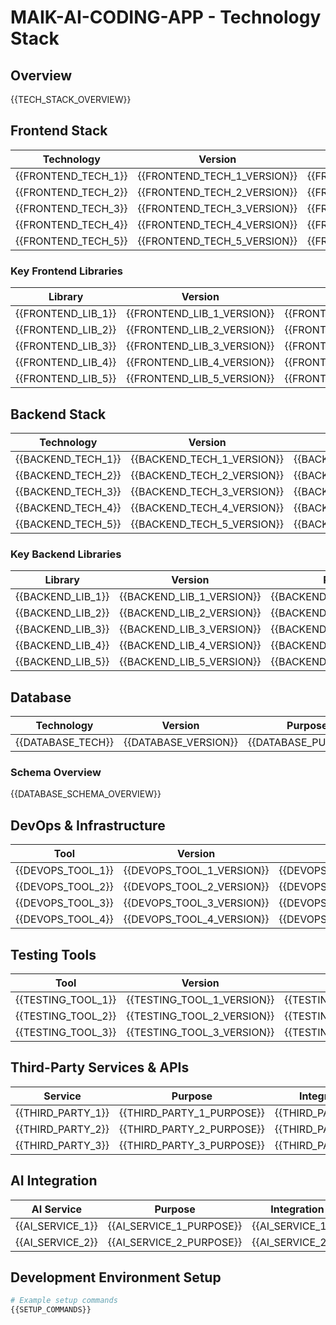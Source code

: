 # MAIK-AI-CODING-APP - Technology Stack

## Overview

{{TECH_STACK_OVERVIEW}}

## Frontend Stack

| Technology | Version | Purpose |
|------------|---------|---------|
| {{FRONTEND_TECH_1}} | {{FRONTEND_TECH_1_VERSION}} | {{FRONTEND_TECH_1_PURPOSE}} |
| {{FRONTEND_TECH_2}} | {{FRONTEND_TECH_2_VERSION}} | {{FRONTEND_TECH_2_PURPOSE}} |
| {{FRONTEND_TECH_3}} | {{FRONTEND_TECH_3_VERSION}} | {{FRONTEND_TECH_3_PURPOSE}} |
| {{FRONTEND_TECH_4}} | {{FRONTEND_TECH_4_VERSION}} | {{FRONTEND_TECH_4_PURPOSE}} |
| {{FRONTEND_TECH_5}} | {{FRONTEND_TECH_5_VERSION}} | {{FRONTEND_TECH_5_PURPOSE}} |

### Key Frontend Libraries

| Library | Version | Purpose |
|---------|---------|---------|
| {{FRONTEND_LIB_1}} | {{FRONTEND_LIB_1_VERSION}} | {{FRONTEND_LIB_1_PURPOSE}} |
| {{FRONTEND_LIB_2}} | {{FRONTEND_LIB_2_VERSION}} | {{FRONTEND_LIB_2_PURPOSE}} |
| {{FRONTEND_LIB_3}} | {{FRONTEND_LIB_3_VERSION}} | {{FRONTEND_LIB_3_PURPOSE}} |
| {{FRONTEND_LIB_4}} | {{FRONTEND_LIB_4_VERSION}} | {{FRONTEND_LIB_4_PURPOSE}} |
| {{FRONTEND_LIB_5}} | {{FRONTEND_LIB_5_VERSION}} | {{FRONTEND_LIB_5_PURPOSE}} |

## Backend Stack

| Technology | Version | Purpose |
|------------|---------|---------|
| {{BACKEND_TECH_1}} | {{BACKEND_TECH_1_VERSION}} | {{BACKEND_TECH_1_PURPOSE}} |
| {{BACKEND_TECH_2}} | {{BACKEND_TECH_2_VERSION}} | {{BACKEND_TECH_2_PURPOSE}} |
| {{BACKEND_TECH_3}} | {{BACKEND_TECH_3_VERSION}} | {{BACKEND_TECH_3_PURPOSE}} |
| {{BACKEND_TECH_4}} | {{BACKEND_TECH_4_VERSION}} | {{BACKEND_TECH_4_PURPOSE}} |
| {{BACKEND_TECH_5}} | {{BACKEND_TECH_5_VERSION}} | {{BACKEND_TECH_5_PURPOSE}} |

### Key Backend Libraries

| Library | Version | Purpose |
|---------|---------|---------|
| {{BACKEND_LIB_1}} | {{BACKEND_LIB_1_VERSION}} | {{BACKEND_LIB_1_PURPOSE}} |
| {{BACKEND_LIB_2}} | {{BACKEND_LIB_2_VERSION}} | {{BACKEND_LIB_2_PURPOSE}} |
| {{BACKEND_LIB_3}} | {{BACKEND_LIB_3_VERSION}} | {{BACKEND_LIB_3_PURPOSE}} |
| {{BACKEND_LIB_4}} | {{BACKEND_LIB_4_VERSION}} | {{BACKEND_LIB_4_PURPOSE}} |
| {{BACKEND_LIB_5}} | {{BACKEND_LIB_5_VERSION}} | {{BACKEND_LIB_5_PURPOSE}} |

## Database

| Technology | Version | Purpose |
|------------|---------|---------|
| {{DATABASE_TECH}} | {{DATABASE_VERSION}} | {{DATABASE_PURPOSE}} |

### Schema Overview

{{DATABASE_SCHEMA_OVERVIEW}}

## DevOps & Infrastructure

| Tool | Version | Purpose |
|------|---------|---------|
| {{DEVOPS_TOOL_1}} | {{DEVOPS_TOOL_1_VERSION}} | {{DEVOPS_TOOL_1_PURPOSE}} |
| {{DEVOPS_TOOL_2}} | {{DEVOPS_TOOL_2_VERSION}} | {{DEVOPS_TOOL_2_PURPOSE}} |
| {{DEVOPS_TOOL_3}} | {{DEVOPS_TOOL_3_VERSION}} | {{DEVOPS_TOOL_3_PURPOSE}} |
| {{DEVOPS_TOOL_4}} | {{DEVOPS_TOOL_4_VERSION}} | {{DEVOPS_TOOL_4_PURPOSE}} |

## Testing Tools

| Tool | Version | Purpose |
|------|---------|---------|
| {{TESTING_TOOL_1}} | {{TESTING_TOOL_1_VERSION}} | {{TESTING_TOOL_1_PURPOSE}} |
| {{TESTING_TOOL_2}} | {{TESTING_TOOL_2_VERSION}} | {{TESTING_TOOL_2_PURPOSE}} |
| {{TESTING_TOOL_3}} | {{TESTING_TOOL_3_VERSION}} | {{TESTING_TOOL_3_PURPOSE}} |

## Third-Party Services & APIs

| Service | Purpose | Integration Method |
|---------|---------|-------------------|
| {{THIRD_PARTY_1}} | {{THIRD_PARTY_1_PURPOSE}} | {{THIRD_PARTY_1_METHOD}} |
| {{THIRD_PARTY_2}} | {{THIRD_PARTY_2_PURPOSE}} | {{THIRD_PARTY_2_METHOD}} |
| {{THIRD_PARTY_3}} | {{THIRD_PARTY_3_PURPOSE}} | {{THIRD_PARTY_3_METHOD}} |

## AI Integration

| AI Service | Purpose | Integration Method |
|------------|---------|-------------------|
| {{AI_SERVICE_1}} | {{AI_SERVICE_1_PURPOSE}} | {{AI_SERVICE_1_METHOD}} |
| {{AI_SERVICE_2}} | {{AI_SERVICE_2_PURPOSE}} | {{AI_SERVICE_2_METHOD}} |

## Development Environment Setup

```bash
# Example setup commands
{{SETUP_COMMANDS}}
